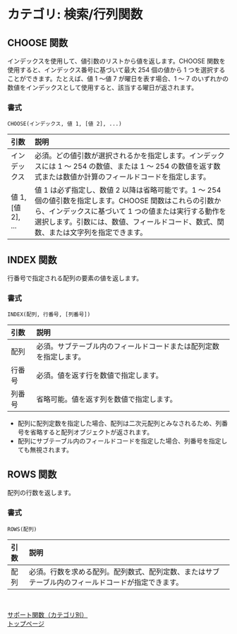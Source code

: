 # カテゴリ: 検索/行列関数

## CHOOSE 関数

インデックスを使用して、値引数のリストから値を返します。CHOOSE 関数を使用すると、インデックス番号に基づいて最大 254 個の値から 1 つを選択することができます。たとえば、値 1 ～値 7 が曜日を表す場合、1 ～ 7 のいずれかの数値をインデックスとして使用すると、該当する曜日が返されます。

### 書式

    CHOOSE(インデックス, 値 1, [値 2], ...)

| 引数       | 説明         |
|:-----------|:------------|
|インデックス| 必須。どの値引数が選択されるかを指定します。インデックスには 1 ～ 254 の数値、または 1 ～ 254 の数値を返す数式または数値か計算のフィールドコードを指定します。|
|値 1, [値 2], ...|値 1 は必ず指定し、数値 2 以降は省略可能です。1 ～ 254 個の値引数を指定します。CHOOSE 関数はこれらの引数から、インデックスに基づいて 1 つの値または実行する動作を選択します。引数には、数値、フィールドコード、数式、関数、または文字列を指定できます。|

## INDEX 関数

行番号で指定される配列の要素の値を返します。

### 書式

    INDEX(配列, 行番号, [列番号])

| 引数       | 説明         |
|:-----------|:------------|
|配列         |必須。サブテーブル内のフィールドコードまたは配列定数を指定します。|
|行番号       |必須。値を返す行を数値で指定します。|
|列番号       |省略可能。値を返す列を数値で指定します。|

* 配列に配列定数を指定した場合、配列は二次元配列とみなされるため、列番号を省略すると配列オブジェクトが返されます。
* 配列にサブテーブル内のフィールドコードを指定した場合、列番号を指定しても無視されます。

## ROWS 関数

配列の行数を返します。

### 書式

    ROWS(配列)

| 引数       | 説明         |
|:-----------|:------------|
|配列        |必須。行数を求める配列。配列数式、配列定数、またはサブテーブル内のフィールドコードが指定できます。|

<br />

[サポート関数（カテゴリ別）](categoly-list.md)  
[トップページ](index.md)
